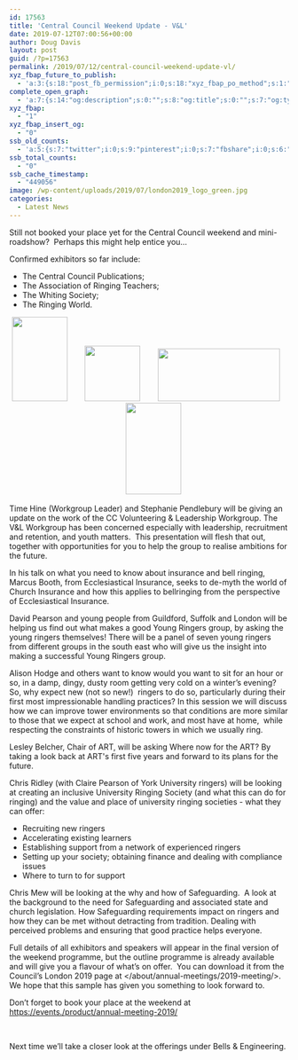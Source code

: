 ```yaml
---
id: 17563
title: 'Central Council Weekend Update - V&L'
date: 2019-07-12T07:00:56+00:00
author: Doug Davis
layout: post
guid: /?p=17563
permalink: /2019/07/12/central-council-weekend-update-vl/
xyz_fbap_future_to_publish:
  - 'a:3:{s:18:"post_fb_permission";i:0;s:18:"xyz_fbap_po_method";s:1:"2";s:16:"xyz_fbap_message";s:62:"News item added to the CCCBR website: {POST_TITLE} {PERMALINK}";}'
complete_open_graph:
  - 'a:7:{s:14:"og:description";s:0:"";s:8:"og:title";s:0:"";s:7:"og:type";s:0:"";s:12:"twitter:card";s:7:"summary";s:15:"twitter:creator";s:0:"";s:19:"twitter:description";s:0:"";s:8:"og:image";s:5:"17566";}'
xyz_fbap:
  - "1"
xyz_fbap_insert_og:
  - "0"
ssb_old_counts:
  - 'a:5:{s:7:"twitter";i:0;s:9:"pinterest";i:0;s:7:"fbshare";i:0;s:6:"reddit";i:0;s:6:"tumblr";N;}'
ssb_total_counts:
  - "0"
ssb_cache_timestamp:
  - "449056"
image: /wp-content/uploads/2019/07/london2019_logo_green.jpg
categories:
  - Latest News
---
```

Still not booked your place yet for the Central Council weekend and mini-roadshow?  Perhaps this might help entice you…

Confirmed exhibitors so far include:

  * The Central Council Publications;
  * The Association of Ringing Teachers;
  * The Whiting Society;
  * The Ringing World.

<p style="text-align: center;">
  <a href="https://cccbr.org.uk/wp-content/uploads/2019/05/dove11_tiny.jpg"><img loading="lazy" class="alignnone wp-image-16818" src="https://cccbr.org.uk/wp-content/uploads/2019/05/dove11_tiny-197x300.jpg" alt="" width="100" height="152" srcset="https://cccbr.org.uk/wp-content/uploads/2019/05/dove11_tiny-197x300.jpg 197w, https://cccbr.org.uk/wp-content/uploads/2019/05/dove11_tiny-768x1168.jpg 768w, https://cccbr.org.uk/wp-content/uploads/2019/05/dove11_tiny-673x1024.jpg 673w, https://cccbr.org.uk/wp-content/uploads/2019/05/dove11_tiny-300x456.jpg 300w, https://cccbr.org.uk/wp-content/uploads/2019/05/dove11_tiny-600x913.jpg 600w, https://cccbr.org.uk/wp-content/uploads/2019/05/dove11_tiny.jpg 1968w" sizes="(max-width: 100px) 100vw, 100px" /></a>        <a href="https://cccbr.org.uk/wp-content/uploads/2019/05/RW-Facebook-logo-1.jpg"><img loading="lazy" class="alignnone wp-image-17238" src="https://cccbr.org.uk/wp-content/uploads/2019/05/RW-Facebook-logo-1-300x300.jpg" alt="" width="100" height="100" srcset="https://cccbr.org.uk/wp-content/uploads/2019/05/RW-Facebook-logo-1-300x300.jpg 300w, https://cccbr.org.uk/wp-content/uploads/2019/05/RW-Facebook-logo-1-150x150.jpg 150w, https://cccbr.org.uk/wp-content/uploads/2019/05/RW-Facebook-logo-1-768x768.jpg 768w, https://cccbr.org.uk/wp-content/uploads/2019/05/RW-Facebook-logo-1-600x600.jpg 600w, https://cccbr.org.uk/wp-content/uploads/2019/05/RW-Facebook-logo-1-100x100.jpg 100w, https://cccbr.org.uk/wp-content/uploads/2019/05/RW-Facebook-logo-1.jpg 984w" sizes="(max-width: 100px) 100vw, 100px" /></a>        <a href="https://cccbr.org.uk/wp-content/uploads/2019/07/whiting_logo_short.jpg"><img loading="lazy" class="alignnone wp-image-17565" src="https://cccbr.org.uk/wp-content/uploads/2019/07/whiting_logo_short.jpg" alt="" width="220" height="95" /></a>        <a href="https://cccbr.org.uk/wp-content/uploads/2019/05/ART-logo.png"><img loading="lazy" class="alignnone wp-image-17178" src="https://cccbr.org.uk/wp-content/uploads/2019/05/ART-logo-182x300.png" alt="" width="100" height="165" srcset="https://cccbr.org.uk/wp-content/uploads/2019/05/ART-logo-182x300.png 182w, https://cccbr.org.uk/wp-content/uploads/2019/05/ART-logo.png 243w" sizes="(max-width: 100px) 100vw, 100px" /></a>
</p>

Time Hine (Workgroup Leader) and Stephanie Pendlebury will be giving an update on the work of the CC Volunteering & Leadership Workgroup. The V&L Workgroup has been concerned especially with leadership, recruitment and retention, and youth matters.  This presentation will flesh that out, together with opportunities for you to help the group to realise ambitions for the future.

In his talk on what you need to know about insurance and bell ringing, Marcus Booth, from Ecclesiastical Insurance, seeks to de-myth the world of Church Insurance and how this applies to bellringing from the perspective of Ecclesiastical Insurance.

David Pearson and young people from Guildford, Suffolk and London will be helping us find out what makes a good Young Ringers group, by asking the young ringers themselves! There will be a panel of seven young ringers from different groups in the south east who will give us the insight into making a successful Young Ringers group.

Alison Hodge and others want to know would you want to sit for an hour or so, in a damp, dingy, dusty room getting very cold on a winter’s evening? So, why expect new (not so new!)  ringers to do so, particularly during their first most impressionable handling practices? In this session we will discuss how we can improve tower environments so that conditions are more similar to those that we expect at school and work, and most have at home,  while respecting the constraints of historic towers in which we usually ring.

Lesley Belcher, Chair of ART, will be asking Where now for the ART? By taking a look back at ART&apos;s first five years and forward to its plans for the future.

Chris Ridley (with Claire Pearson of York University ringers) will be looking at creating an inclusive University Ringing Society (and what this can do for ringing) and the value and place of university ringing societies - what they can offer:

  * Recruiting new ringers
  * Accelerating existing learners
  * Establishing support from a network of experienced ringers
  * Setting up your society; obtaining finance and dealing with compliance ​issues
  * Where to turn to for support

Chris Mew will be looking at the why and how of Safeguarding.  A look at the background to the need for Safeguarding and associated state and church legislation. How Safeguarding requirements impact on ringers and how they can be met without detracting from tradition. Dealing with perceived problems and ensuring that good practice helps everyone.

Full details of all exhibitors and speakers will appear in the final version of the weekend programme, but the outline programme is already available and will give you a flavour of what’s on offer.  You can download it from the Council’s London 2019 page at </about/annual-meetings/2019-meeting/>.  We hope that this sample has given you something to look forward to.

Don’t forget to book your place at the weekend at <a href="https://events./product/annual-meeting-2019/" target="_blank" rel="noopener noreferrer">https://events./product/annual-meeting-2019/</a>

&nbsp;

Next time we’ll take a closer look at the offerings under Bells & Engineering.
